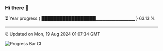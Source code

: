 ### Hi there 👋

⏳ Year progress { ██████████████████▁▁▁▁▁▁▁▁▁▁▁▁ } 63.13 %

---

⏰ Updated on Mon, 19 Aug 2024 01:07:34 GMT

![Progress Bar CI](https://github.com/JuvenileQ/Progress-Bar-CI/workflows/main/badge.svg)
